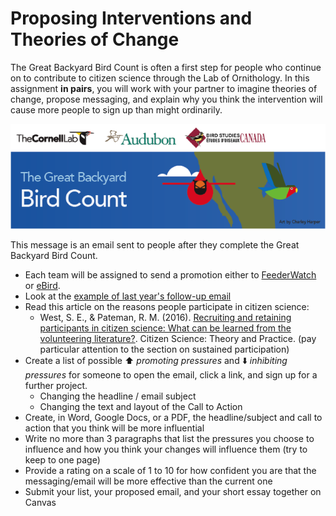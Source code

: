 # Proposing Interventions and Theories of Change
The Great Backyard Bird Count is often a first step for people who continue on to contribute to citizen science through the Lab of Ornithology. In this assignment **in pairs**, you will work with your partner to imagine theories of change, propose messaging, and explain why you think the intervention will cause more people to sign up than might ordinarily.

![Great Backyard Bird Count banner](gbbc.png)

This message is an email sent to people after they complete the Great Backyard Bird Count.

* Each team will be assigned to send a promotion either to [FeederWatch](https://feederwatch.org) or [eBird](https://ebird.org).
* Look at the [example of last year's follow-up email](GBBC-example-email-2019.png)
* Read this article on the reasons people participate in citizen science:
  * West, S. E., & Pateman, R. M. (2016). [Recruiting and retaining participants in citizen science: What can be learned from the volunteering literature?](https://theoryandpractice.citizenscienceassociation.org/articles/10.5334/cstp.8/). Citizen Science: Theory and Practice. (pay particular attention to the section on sustained participation)
* Create a list of possible ⬆️ *promoting pressures* and ⬇️ *inhibiting pressures* for someone to open the email, click a link, and sign up for a further project.
  * Changing the headline / email subject
  * Changing the text and layout of the Call to Action
* Create, in Word, Google Docs, or a PDF, the headline/subject and call to action that you think will be more influential
* Write no more than 3 paragraphs that list the pressures you choose to influence and how you think your changes will influence them (try to keep to one page)
* Provide a rating on a scale of 1 to 10 for how confident you are that the messaging/email will be more effective than the current one
* Submit your list, your proposed email, and your short essay together on Canvas
